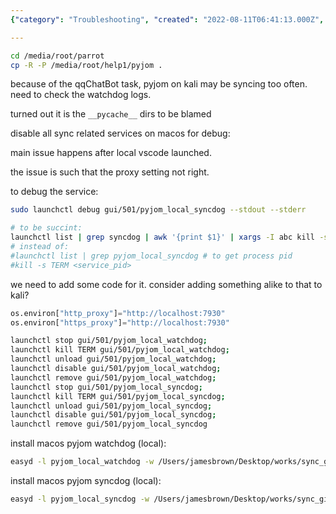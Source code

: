 ```yaml
---
{"category": "Troubleshooting", "created": "2022-08-11T06:41:13.000Z", "date": "2022-08-11 06:41:13", "description": "This article provides a step-by-step guide on how to troubleshoot and fix issues related to pyjom's location on macOS. It covers the process of disabling sync-related services, installing pyjom watchdog and syncdog services locally, and offers solutions for common problems encountered during this process.", "modified": "2022-08-18T14:22:59.400Z", "tags": ["launchd", "macos", "relocation", "service", "system manage"], "title": "Copy Symlink itself to change pyjom's location, install easyd services for macos local pyjom watchdog"}

---
```


```bash
cd /media/root/parrot
cp -R -P /media/root/help1/pyjom .

```

because of the qqChatBot task, pyjom on kali may be syncing too often. need to check the watchdog logs.

turned out it is the `__pycache__` dirs to be blamed

disable all sync related services on macos for debug:

main issue happens after local vscode launched.

the issue is such that the proxy setting not right.

to debug the service:

```bash
sudo launchctl debug gui/501/pyjom_local_syncdog --stdout --stderr

```

```bash
# to be succint:
launchctl list | grep syncdog | awk '{print $1}' | xargs -I abc kill -s TERM abc
# instead of:
#launchctl list | grep pyjom_local_syncdog # to get process pid
#kill -s TERM <service_pid>

```

we need to add some code for it. consider adding something alike to that to kali?

```python
os.environ["http_proxy"]="http://localhost:7930"
os.environ["https_proxy"]="http://localhost:7930"

```

```bash
launchctl stop gui/501/pyjom_local_watchdog;
launchctl kill TERM gui/501/pyjom_local_watchdog;
launchctl unload gui/501/pyjom_local_watchdog;
launchctl disable gui/501/pyjom_local_watchdog;
launchctl remove gui/501/pyjom_local_watchdog;
launchctl stop gui/501/pyjom_local_syncdog;
launchctl kill TERM gui/501/pyjom_local_syncdog;
launchctl unload gui/501/pyjom_local_syncdog;
launchctl disable gui/501/pyjom_local_syncdog;
launchctl remove gui/501/pyjom_local_syncdog

```

install macos pyjom watchdog (local):

```bash
easyd -l pyjom_local_watchdog -w /Users/jamesbrown/Desktop/works/sync_git_repos -- /usr/bin/python3 /Users/jamesbrown/Desktop/works/sync_git_repos/watchdog_macos.py

```

install macos pyjom syncdog (local):

```bash
easyd -l pyjom_local_syncdog -w /Users/jamesbrown/Desktop/works/sync_git_repos -- /usr/bin/python3 /Users/jamesbrown/Desktop/works/sync_git_repos/syncdog_macos.py

```
